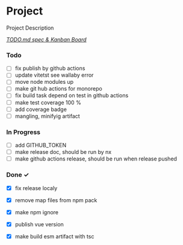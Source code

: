 # Project

Project Description

<em>[TODO.md spec & Kanban Board](https://bit.ly/3fCwKfM)</em>

### Todo

- [ ] fix publish by github actions  
- [ ] update vitetst see wallaby error  
- [ ] move node modules up  
- [ ] make git hub actions for monorepo  
- [ ] fix build task depend on test in github actions  
- [ ] make test coverage 100 %  
- [ ] add coverage badge  
- [ ] mangling, minifyig artifact  

### In Progress

- [ ] add GITHUB_TOKEN  
- [ ] make release doc, should be run by nx  
- [ ] make github actions release, should be run when release pushed  

### Done ✓

- [x] fix release localy  
- [x] remove map files from npm pack  
- [x] make npm ignore  
- [x] publish vue version  
- [x] make build esm artifact with tsc  

